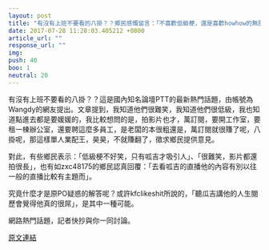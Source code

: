 ```yaml
---
layout: post
title: "有沒有上班不要看的八掛？？鄉民感慨留言：「不喜歡低級梗，還是喜歡howhow的無厘頭風格」。"
date: 2017-07-28 11:28:03.405212 +0800
article_url: ""
response_url: ""
img: 
push: 40
boo: 1
neutral: 20
---
```


有沒有上班不要看的八掛？？這是國內知名論壇PTT的最新熱門話題，由帳號為Wangdy的網友提出。文章提到，我知道他們很難笑，我知道他們很低級，我也知道點進去都是要媛媛的，我比較想問的是，拍影片也才，萬訂閱，要開工作室，要租一棟辦公室，還要聘這麼多員工，是老闆的本很粗還是，萬訂閱就很賺了呢，八掛呢，那這樣單人業配王，昊昊，不就賺翻了，徵求鄉民提供意見。

對此，有些鄉民表示：「低級梗不好笑，只有呱吉才吸引人」、「很難笑，影片都還拍很長」，也有如zxc48175的鄉民認真回覆：「去看呱吉的直播他的內容有別以往一般的直播比較有主題而」。

究竟什麼才是原PO疑惑的解答呢？或許kfclikeshit所說的，「聽瓜吉講他的人生閱歷會覺得他真的很屌」，是其中一種可能。

網路熱門話題，記者快抄與你一同討論。

<a href = "https://www.ptt.cc/bbs/Gossiping/M.1501171180.A.7F0.html">原文連結</a>

